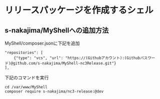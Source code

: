 # リリースパッケージを作成するシェル

## s-nakajima/MyShellへの追加方法

MyShell/composer.jsonに下記を追加
~~~~
"repositories": [
    {"type": "vcs", "url": "https://(Githubアカウント):(Githubパスワード)@github.com/s-nakajima/MyShell-nc3Release.git"}
],
~~~~

下記のコマンドを実行
~~~~
cd /var/www/MyShell
composer require s-nakajima/nc3-release:@dev
~~~~
